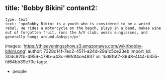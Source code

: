 title: 'Bobby Bikini'
content2:
  -
    type: text
    text: '<p>Bobby Bikini is a youth who is considered to be a weird rebel. He rides a motorcycle on the beach, plays in a band, makes wine out of forgotten fruit, runs the A/V club, wears sunglasses, and generally hangs around.&nbsp;</p>'
images: 'https://thiseveningsshow.s3.amazonaws.com/wiki/bobby-bikini.png'
author: 7328c14f-7ec2-4511-a24d-29a1c5ce23eb
import_id: 30dc92fb-4956-479b-a43c-99fdf4ce4837
id: 1bd8fbf7-3948-4f44-b355-fd64bb39e70c
tags:
  - people
